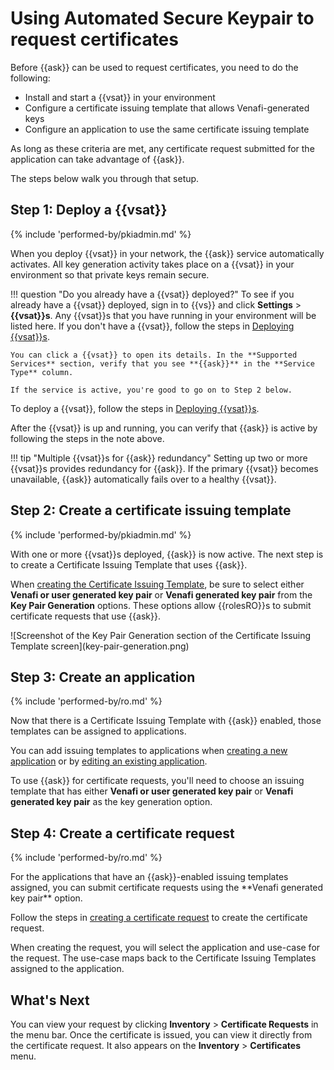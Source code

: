 # Using Automated Secure Keypair to request certificates

Before {{ask}} can be used to request certificates, you need to do the following:

- Install and start a {{vsat}} in your environment
- Configure a certificate issuing template that allows Venafi-generated keys
- Configure an application to use the same certificate issuing template

As long as these criteria are met, any certificate request submitted for the
application can take advantage of {{ask}}.

The steps below walk you through that setup.

## Step 1: Deploy a {{vsat}}
{% include 'performed-by/pkiadmin.md' %}

<p class="stepIntro" markdown="1">When you deploy {{vsat}} in your network, the {{ask}} service automatically
activates. All key generation activity takes place on a {{vsat}} in your environment so
that private keys remain secure.</p>

!!! question "Do you already have a {{vsat}} deployed?"
    To see if you already have a {{vsat}} deployed, sign in to {{vs}} and click **Settings** > **{{vsat}}s**. Any {{vsat}}s that you have running in your environment will be listed here. If you don't have a {{vsat}}, follow the steps in [Deploying {{vsat}}s](t-VSatellite-deployNew.md).  

    You can click a {{vsat}} to open its details. In the **Supported Services** section, verify that you see **{{ask}}** in the **Service Type** column.
    
    If the service is active, you're good to go on to Step 2 below.

To deploy a {{vsat}}, follow the steps in [Deploying {{vsat}}s](t-VSatellite-deployNew.md). 

After the {{vsat}} is up and running, you can verify that {{ask}} is active by
following the steps in the note above.

!!! tip "Multiple {{vsat}}s for {{ask}} redundancy"
    Setting up two or more {{vsat}}s provides redundancy for {{ask}}. If the primary {{vsat}} becomes
    unavailable, {{ask}} automatically fails over to a healthy {{vsat}}. 

## Step 2: Create a certificate issuing template
{% include 'performed-by/pkiadmin.md' %}

<p class="stepIntro" markdown="1">With one or more {{vsat}}s deployed, {{ask}} is now active. The next step is to 
create a Certificate Issuing Template that uses {{ask}}.</p>

When [creating the Certificate Issuing
Template](creating-a-certificate-issuing-template.md), be sure to select either
**Venafi or user generated key pair** or **Venafi generated key pair** from the
**Key Pair Generation** options. These options allow {{rolesRO}}s to submit
certificate requests that use {{ask}}.

<div class="vaas-img" markdown="1">
![Screenshot of the Key Pair Generation section of the Certificate Issuing Template screen](key-pair-generation.png)
</div>

## Step 3: Create an application
{% include 'performed-by/ro.md' %}

<p class="stepIntro" markdown="1">Now that there is a Certificate Issuing Template with {{ask}} enabled, 
those templates can be assigned to applications.</p>

You can add issuing templates to applications when [creating a new application](creating-an-application.md) or by [editing an existing application](edit-or-delete-application.md). 

To use {{ask}} for certificate requests, you'll need to choose an issuing
template that has either **Venafi or user generated key pair** or **Venafi
generated key pair** as the key generation option.

## Step 4: Create a certificate request
{% include 'performed-by/ro.md' %}

<p class="stepIntro" markdown="1">For the applications that have an {{ask}}-enabled issuing templates assigned,
you can submit certificate requests using the **Venafi generated key pair** option.</p>

Follow the steps in [creating a certificate
request](requesting-viewing-certificate.md) to create the certificate request. 

When creating the request, you will select the application and use-case for the
request. The use-case maps back to the Certificate Issuing Templates assigned to
the application.

## What's Next

You can view your request by clicking **Inventory** > **Certificate Requests**
in the menu bar. Once the certificate is issued, you can view it directly from
the certificate request. It also appears on the **Inventory** > **Certificates**
menu.